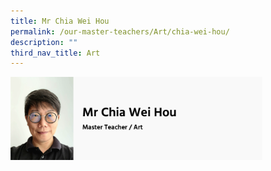 ```yaml
---
title: Mr Chia Wei Hou
permalink: /our-master-teachers/Art/chia-wei-hou/
description: ""
third_nav_title: Art
---
```

<img src="/images/Mr%20Chia%20Wei%20Hou.png" style="width:80%">
